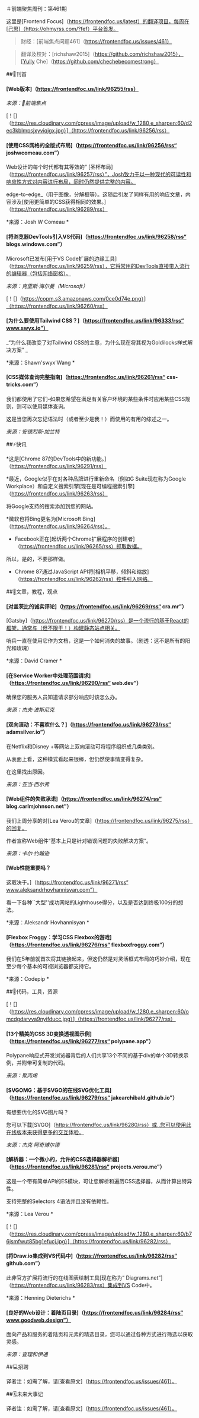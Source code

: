 ＃前端聚焦周刊：第461期

这里是[Frontend Focus]（https://frontendfoc.us/latest）的翻译项目，每周在[己思]（https://ohmyrss.com/?fef）平台首发。

>财经：[前端焦点问题461]（https://frontendfoc.us/issues/461）

>

>翻译及校对：[richshaw2015]（https://github.com/richshaw2015），[Yully Che]（https://github.com/chechebecomestrong）

##🚀刊首

#### [Web版本]（https://frontendfoc.us/link/96255/rss）

*来源：🚀前端焦点*

[！[]（https://res.cloudinary.com/cpress/image/upload/w_1280,e_sharpen:60/d2ec3kblmpsjxyviqjgx.jpg）]（https://frontendfoc.us/link/96256/rss）

#### [使用CSS网格的全版式布局]（https://frontendfoc.us/link/96256/rss“ joshwcomeau.com”）

Web设计的每个时代都有其等效的“ [圣杯布局]（https://frontendfoc.us/link/96257/rss）”，Josh致力于以一种现代的可读性和响应性方式对内容进行布局，同时仍然提供完整的内容。

edge-to-edge_（用于图像，分解框等）。这随后引发了同样有用的响应文章，内容涉及[使用更简单的CSS获得相同的效果。]（https://frontendfoc.us/link/96289/rss）

*来源：Josh W Comeau *

#### [将浏览器DevTools引入VS代码]（https://frontendfoc.us/link/96258/rss“ blogs.windows.com”）

Microsoft已发布[用于VS Code扩展的边缘工具]（https://frontendfoc.us/link/96259/rss），它将常用的DevTools直接带入流行的编辑器（包括网络窗格）。

*来源：克里斯·海尔曼（Microsoft）*

[！[]（https://copm.s3.amazonaws.com/0ce0d74e.png）]（https://frontendfoc.us/link/96260/rss）

#### [为什么要使用Tailwind CSS？]（https://frontendfoc.us/link/96333/rss“ www.swyx.io”）

_“为什么我改变了对Tailwind CSS的主意，为什么现在将其视为Goldilocks样式解决方案” _

*来源：Shawn'swyx'Wang *

#### [CSS媒体查询完整指南]（https://frontendfoc.us/link/96261/rss“ css-tricks.com”）

我们都使用了它们-如果您希望在满足有关客户环境的某些条件时应用某些CSS规则，则可以使用媒体查询。

这是当您再次忘记语法时（或者至少是我！）而使用的有用的综述之一。

*来源：安德烈斯·加兰特*

##⚡️快讯

*这是[Chrome 87的DevTools中的新功能。]（https://frontendfoc.us/link/96291/rss）

*最近，Google似乎在对各种品牌进行重新命名（例如G Suite现在称为Google Workplace）和自定义搜索引擎[现在是可编程搜索引擎]（https://frontendfoc.us/link/96263/rss）

将Google支持的搜索添加到您的网站。

*微软也将Bing更名为[Microsoft Bing]（https://frontendfoc.us/link/96264/rss）。

* Facebook正在[起诉两个Chrome扩展程序的创建者]（https://frontendfoc.us/link/96265/rss）抓取数据。

所以，是的，不要那样做。

* Chrome 87通过JavaScript API将[相机平移，倾斜和缩放]（https://frontendfoc.us/link/96262/rss）控件引入网络。

##📙文章，教程，观点

#### [对盖茨比的诚实评论]（https://frontendfoc.us/link/96269/rss“ cra.mr”）

[Gatsby]（https://frontendfoc.us/link/96270/rss）是一个流行的基于React的框架，通常与（但不限于！）构建静态站点相关。

哨兵一直在使用它作为文档，这是一个如何消失的故事。（剧透：这不是所有的阳光和玫瑰）

*来源：David Cramer *

#### [在Service Worker中处理范围请求]（https://frontendfoc.us/link/96290/rss“ web.dev”）

确保您的服务人员知道请求部分响应时该怎么办。

*来源：杰夫·波斯尼克*

#### [双向滚动：不喜欢什么？]（https://frontendfoc.us/link/96273/rss“ adamsilver.io”）

在Netflix和Disney +等网站上双向滚动可将程序组织成几类类别。

从表面上看，这种模式看起来很棒，但仍然使事情变得复杂。

在这里找出原因。

*来源：亚当·西尔弗*

#### [Web组件的失败承诺]（https://frontendfoc.us/link/96274/rss“ blog.carlmjohnson.net”）

我们上周分享的对[Lea Verou的文章]（https://frontendfoc.us/link/96275/rss）的回复。

作者宣称Web组件“基本上只是针对错误问题的失败解决方案”。

*来源：卡尔·约翰逊*

#### [Web性能重要吗？

这取决于。]（https://frontendfoc.us/link/96271/rss“ www.aleksandrhovhannisyan.com”）

看一下各种``大型''成功网站的Lighthouse得分，以及是否达到终极100分的想法。

*来源：Aleksandr Hovhannisyan *

#### [Flexbox Froggy：学习CSS Flexbox的游戏]（https://frontendfoc.us/link/96276/rss“ flexboxfroggy.com”）

我们在5年前就首次将其链接起来，但这仍然是对灵活框式布局的巧妙介绍，现在至少每个基本的可视浏览器都支持它。

*来源：Codepip *

##🔧代码，工具，资源

[！[]（https://res.cloudinary.com/cpress/image/upload/w_1280,e_sharpen:60/omcdgdarvva9nyifducc.jpg）]（https://frontendfoc.us/link/96277/rss）

#### [13个精美的CSS 3D变换透视图示例]（https://frontendfoc.us/link/96277/rss“ polypane.app”）

Polypane响应式开发浏览器背后的人们共享13个不同的基于div的单个3D转换示例，并附带可复制的代码。

*来源：聚丙烯*

#### [SVGOMG：基于SVGO的在线SVG优化工具]（https://frontendfoc.us/link/96279/rss“ jakearchibald.github.io”）

有想要优化的SVG图片吗？

您可以下载[SVGO]（https://frontendfoc.us/link/96280/rss）或..您可以使用此在线版本来获得更多的交互体验。

*来源：杰克·阿奇博尔德*

#### [解析器：一个微小的，允许的CSS选择器解析器]（https://frontendfoc.us/link/96281/rss“ projects.verou.me”）

这是一个带有简单API的ES模块，可让您解析和遍历CSS选择器，从而计算出特异性。

支持完整的Selectors 4语法并且没有依赖性。

*来源：Lea Verou *

[！[]（https://res.cloudinary.com/cpress/image/upload/w_1280,e_sharpen:60/b76jsmfwut85bg1efucj.jpg）]（https://frontendfoc.us/link/96282/rss）

#### [将Draw.io集成到VS代码中]（https://frontendfoc.us/link/96282/rss“ github.com”）

此非官方扩展将流行的在线图表绘制工具[现在称为“ Diagrams.net”]（https://frontendfoc.us/link/96283/rss）集成到VS Code中。

*来源：Henning Dieterichs *

#### [良好的Web设计：着陆页目录]（https://frontendfoc.us/link/96284/rss“ www.goodweb.design”）

面向产品和服务的着陆页和元素的精选目录，您可以通过各种方式进行筛选以获取灵感。

*来源：查理和伊通*

##💻招聘

译者注：如需了解，请[查看原文]（https://frontendfoc.us/issues/461）。

##🗓未来大事记

译者注：如需了解，请[查看原文]（https://frontendfoc.us/issues/461）。
